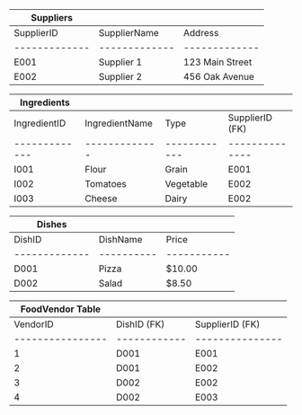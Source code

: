| Suppliers     |               |               |
| ------------- | ------------- | ------------- |
| SupplierID    | SupplierName  | Address       | ContactNumber |
| ------------- | ------------- | ------------- |
| E001          | Supplier 1     | 123 Main Street | 555-1234      |
| E002          | Supplier 2     | 456 Oak Avenue  | 555-5678      |



| Ingredients   |               |              |                |
| ------------- | ------------- | ------------ | -------------- |
| IngredientID  | IngredientName| Type         | SupplierID (FK)|
| ------------- | ------------- | ------------ | -------------- |
| I001          | Flour         | Grain        | E001           |
| I002          | Tomatoes      | Vegetable    | E002           |
| I003          | Cheese        | Dairy        | E002           |


| Dishes        |            |             |
| ------------- | ---------- | ----------- |
| DishID        | DishName    | Price       |
| ------------- | ---------- | ----------- |
| D001          | Pizza       | $10.00      |
| D002          | Salad       | $8.50       |



| FoodVendor Table |              |                 |
| ---------------- | ------------ | --------------- |
| VendorID         | DishID (FK)  | SupplierID (FK) |
| ---------------- | ------------ | --------------- |
| 1                | D001         | E001            |
| 2                | D001         | E002            |
| 3                | D002         | E002            |
| 4                | D002         | E003            |


